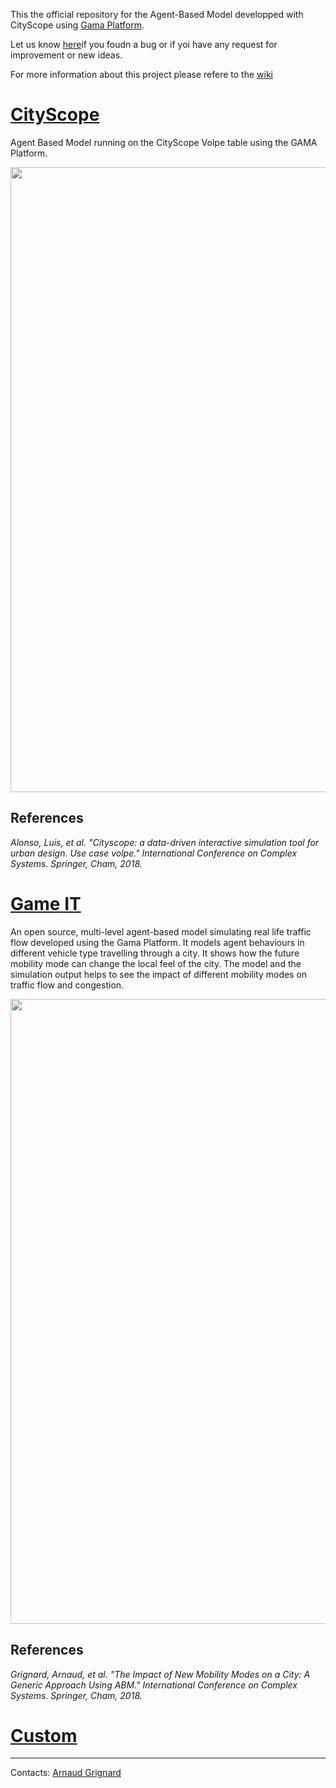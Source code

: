 This the official repository for the Agent-Based Model developped with CityScope using [Gama Platform](https://gama-platform.github.io/).

Let us know [here](https://github.com/CityScope/CS_Simulation_GAMA/issues)if you foudn a bug or if yoi have any request for improvement or new ideas.

For more information about this project please refere to the [wiki](https://github.com/CityScope/CS_Simulation_GAMA/wiki)

# [CityScope](https://github.com/mitmedialab/CityScope_GAMA/wiki/CityScope)

Agent Based Model running on the CityScope Volpe table using the GAMA Platform. 

<div style="text-align:center"><img src ="https://github.com/CityScope/CS_CityScope_GAMA/wiki/resources/images/CityScope_Volpe_Table.png" width="1000"/></div>

## References
*Alonso, Luis, et al. "Cityscope: a data-driven interactive simulation tool for urban design. Use case volpe." International Conference on Complex Systems. Springer, Cham, 2018.*



# [Game IT](https://github.com/mitmedialab/CityScope_GAMA/wiki/Game-IT)
An open source, multi-level agent-based model simulating real life traffic flow developed using the Gama Platform. It models agent behaviours in different vehicle type travelling through a city. It shows how the future mobility mode can change the local feel of the city. The model and the simulation output helps to see the impact of different mobility modes on traffic flow and congestion. 

<div style="text-align:center"><img src ="https://github.com/CityScope/CS_CityScope_GAMA/wiki/resources/images/Game_IT.png" width="1000"/></div>

## References
*Grignard, Arnaud, et al. "The Impact of New Mobility Modes on a City: A Generic Approach Using ABM." International Conference on Complex Systems. Springer, Cham, 2018.*


# [Custom](https://github.com/mitmedialab/CityScope_GAMA/wiki/Customization)

---

Contacts: [Arnaud Grignard](https://github.com/agrignard)





